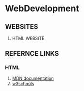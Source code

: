 # WebDevelopment

## WEBSITES

1. HTML WEBSITE

## REFERNCE LINKS

### HTML

1. [MDN documentation](https://developer.mozilla.org/en-US/docs/Web/HTML)
2. [w3schools](https://www.w3schools.com/html)
